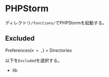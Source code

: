 # PHPStorm

ディレクトリ`/functions/`でPHPStormを起動する。

## Excluded

Preferences(`⌘ + ,`) > Directories

以下を`Excluded`を選択する。

- lib
